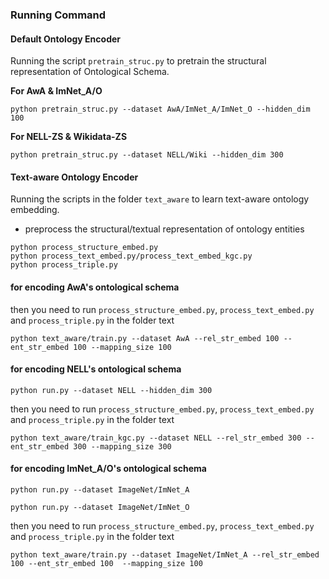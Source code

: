 
### Running Command

#### Default Ontology Encoder
Running the script `pretrain_struc.py` to pretrain the structural representation of Ontological Schema.

**For AwA & ImNet_A/O**
```
python pretrain_struc.py --dataset AwA/ImNet_A/ImNet_O --hidden_dim 100
```
**For NELL-ZS & Wikidata-ZS**
```
python pretrain_struc.py --dataset NELL/Wiki --hidden_dim 300
```

#### Text-aware Ontology Encoder
Running the scripts in the folder `text_aware` to learn text-aware ontology embedding.

- preprocess the structural/textual representation of ontology entities
```
python process_structure_embed.py
python process_text_embed.py/process_text_embed_kgc.py
python process_triple.py
```






#### for encoding AwA's ontological schema



then you need to run `process_structure_embed.py`, `process_text_embed.py` and `process_triple.py` in the folder text
```
python text_aware/train.py --dataset AwA --rel_str_embed 100 --ent_str_embed 100 --mapping_size 100
```


#### for encoding NELL's ontological schema
```
python run.py --dataset NELL --hidden_dim 300
```
then you need to run `process_structure_embed.py`, `process_text_embed.py` and `process_triple.py` in the folder text
```
python text_aware/train_kgc.py --dataset NELL --rel_str_embed 300 --ent_str_embed 300 --mapping_size 300
```



#### for encoding ImNet_A/O's ontological schema
```
python run.py --dataset ImageNet/ImNet_A
```
```
python run.py --dataset ImageNet/ImNet_O
```


then you need to run `process_structure_embed.py`, `process_text_embed.py` and `process_triple.py` in the folder text
```
python text_aware/train.py --dataset ImageNet/ImNet_A --rel_str_embed 100 --ent_str_embed 100  --mapping_size 100
```
